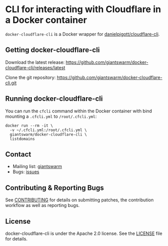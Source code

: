 # CLI for interacting with Cloudflare in a Docker container

`docker-cloudflare-cli` is a Docker wrapper for [danielpigott/cloudflare-cli](https://github.com/danielpigott/cloudflare-cli).

## Getting docker-cloudflare-cli

Download the latest release: https://github.com/giantswarm/docker-cloudflare-cli/releases/latest

Clone the git repository: https://github.com/giantswarm/docker-cloudflare-cli.git

## Running docker-cloudflare-cli

You can run the `cfcli` command within the Docker container with bind mounting a
`.cfcli.yml` to `/root/.cfcli.yml`:
```
docker run --rm -it \
  -v ~/.cfcli.yml:/root/.cfcli.yml \
  giantswarm/docker-cloudflare-cli \
  listdomains
```

## Contact

- Mailing list: [giantswarm](https://groups.google.com/forum/#!forum/giantswarm)
- Bugs: [issues](https://github.com/giantswarm/docker-cloudflare-cli/issues)

## Contributing & Reporting Bugs

See [CONTRIBUTING](CONTRIBUTING.md) for details on submitting patches, the
contribution workflow as well as reporting bugs.

## License

docker-cloudflare-cli is under the Apache 2.0 license. See the [LICENSE](LICENSE) file for details.

